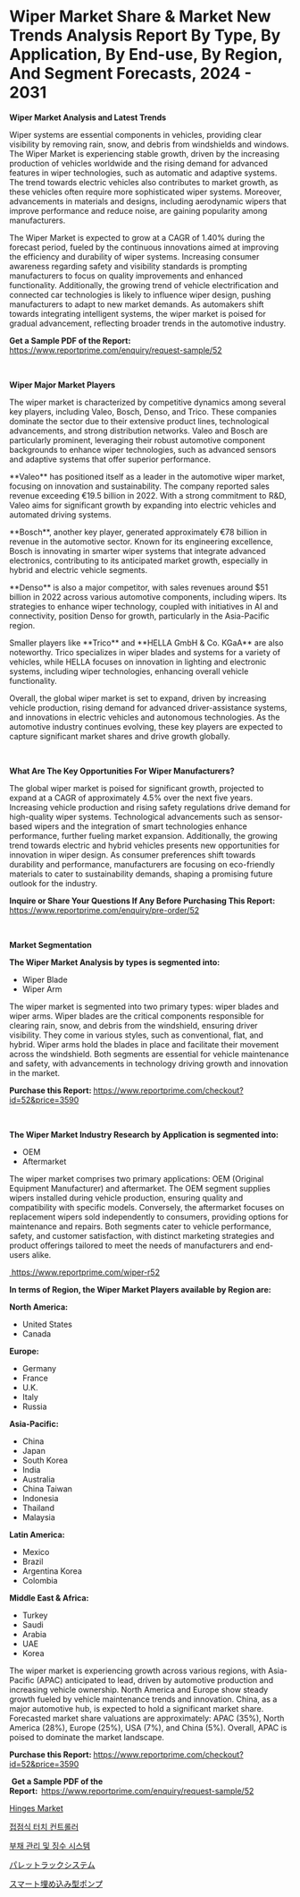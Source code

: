 <p><h1>Wiper Market Share & Market New Trends Analysis Report By Type, By Application, By End-use, By Region, And Segment Forecasts, 2024 - 2031</h1></p><p><strong>Wiper Market Analysis and Latest Trends</strong></p>
<p><p>Wiper systems are essential components in vehicles, providing clear visibility by removing rain, snow, and debris from windshields and windows. The Wiper Market is experiencing stable growth, driven by the increasing production of vehicles worldwide and the rising demand for advanced features in wiper technologies, such as automatic and adaptive systems. The trend towards electric vehicles also contributes to market growth, as these vehicles often require more sophisticated wiper systems. Moreover, advancements in materials and designs, including aerodynamic wipers that improve performance and reduce noise, are gaining popularity among manufacturers.</p><p>The Wiper Market is expected to grow at a CAGR of 1.40% during the forecast period, fueled by the continuous innovations aimed at improving the efficiency and durability of wiper systems. Increasing consumer awareness regarding safety and visibility standards is prompting manufacturers to focus on quality improvements and enhanced functionality. Additionally, the growing trend of vehicle electrification and connected car technologies is likely to influence wiper design, pushing manufacturers to adapt to new market demands. As automakers shift towards integrating intelligent systems, the wiper market is poised for gradual advancement, reflecting broader trends in the automotive industry.</p></p>
<p><strong>Get a Sample PDF of the Report:&nbsp;</strong> <a href="https://www.reportprime.com/enquiry/request-sample/52">https://www.reportprime.com/enquiry/request-sample/52</a></p>
<p>&nbsp;</p>
<p><strong>Wiper Major Market Players</strong></p>
<p><p>The wiper market is characterized by competitive dynamics among several key players, including Valeo, Bosch, Denso, and Trico. These companies dominate the sector due to their extensive product lines, technological advancements, and strong distribution networks. Valeo and Bosch are particularly prominent, leveraging their robust automotive component backgrounds to enhance wiper technologies, such as advanced sensors and adaptive systems that offer superior performance.</p><p>**Valeo** has positioned itself as a leader in the automotive wiper market, focusing on innovation and sustainability. The company reported sales revenue exceeding €19.5 billion in 2022. With a strong commitment to R&D, Valeo aims for significant growth by expanding into electric vehicles and automated driving systems.</p><p>**Bosch**, another key player, generated approximately €78 billion in revenue in the automotive sector. Known for its engineering excellence, Bosch is innovating in smarter wiper systems that integrate advanced electronics, contributing to its anticipated market growth, especially in hybrid and electric vehicle segments.</p><p>**Denso** is also a major competitor, with sales revenues around $51 billion in 2022 across various automotive components, including wipers. Its strategies to enhance wiper technology, coupled with initiatives in AI and connectivity, position Denso for growth, particularly in the Asia-Pacific region.</p><p>Smaller players like **Trico** and **HELLA GmbH & Co. KGaA** are also noteworthy. Trico specializes in wiper blades and systems for a variety of vehicles, while HELLA focuses on innovation in lighting and electronic systems, including wiper technologies, enhancing overall vehicle functionality.</p><p>Overall, the global wiper market is set to expand, driven by increasing vehicle production, rising demand for advanced driver-assistance systems, and innovations in electric vehicles and autonomous technologies. As the automotive industry continues evolving, these key players are expected to capture significant market shares and drive growth globally.</p></p>
<p>&nbsp;</p>
<p><strong>What Are The Key Opportunities For Wiper Manufacturers?</strong></p>
<p><p>The global wiper market is poised for significant growth, projected to expand at a CAGR of approximately 4.5% over the next five years. Increasing vehicle production and rising safety regulations drive demand for high-quality wiper systems. Technological advancements such as sensor-based wipers and the integration of smart technologies enhance performance, further fueling market expansion. Additionally, the growing trend towards electric and hybrid vehicles presents new opportunities for innovation in wiper design. As consumer preferences shift towards durability and performance, manufacturers are focusing on eco-friendly materials to cater to sustainability demands, shaping a promising future outlook for the industry.</p></p>
<p><strong>Inquire or Share Your Questions If Any Before Purchasing This Report:</strong> <a href="https://www.reportprime.com/enquiry/pre-order/52">https://www.reportprime.com/enquiry/pre-order/52</a></p>
<p>&nbsp;</p>
<p><strong>Market Segmentation</strong></p>
<p><strong>The Wiper Market Analysis by types is segmented into:</strong></p>
<p><ul><li>Wiper Blade</li><li>Wiper Arm</li></ul></p>
<p><p>The wiper market is segmented into two primary types: wiper blades and wiper arms. Wiper blades are the critical components responsible for clearing rain, snow, and debris from the windshield, ensuring driver visibility. They come in various styles, such as conventional, flat, and hybrid. Wiper arms hold the blades in place and facilitate their movement across the windshield. Both segments are essential for vehicle maintenance and safety, with advancements in technology driving growth and innovation in the market.</p></p>
<p><strong>Purchase this Report:&nbsp;</strong><a href="https://www.reportprime.com/checkout?id=52&price=3590">https://www.reportprime.com/checkout?id=52&price=3590</a></p>
<p>&nbsp;</p>
<p><strong>The Wiper Market Industry Research by Application is segmented into:</strong></p>
<p><ul><li>OEM</li><li>Aftermarket</li></ul></p>
<p><p>The wiper market comprises two primary applications: OEM (Original Equipment Manufacturer) and aftermarket. The OEM segment supplies wipers installed during vehicle production, ensuring quality and compatibility with specific models. Conversely, the aftermarket focuses on replacement wipers sold independently to consumers, providing options for maintenance and repairs. Both segments cater to vehicle performance, safety, and customer satisfaction, with distinct marketing strategies and product offerings tailored to meet the needs of manufacturers and end-users alike.</p></p>
<p><a href="https://www.reportprime.com/wiper-r52">&nbsp;https://www.reportprime.com/wiper-r52</a></p>
<p><strong>In terms of Region, the Wiper Market Players available by Region are:</strong></p>
<p>
    <p> <strong> North America: </strong>
        <ul>
            <li>United States</li>
            <li>Canada</li>
        </ul>
        </p> 
    <p> <strong> Europe: </strong>
        <ul>
            <li>Germany</li>
            <li>France</li>
            <li>U.K.</li>
            <li>Italy</li>
            <li>Russia</li>
        </ul>
        </p> 
    <p> <strong> Asia-Pacific: </strong>
        <ul>
            <li>China</li>
            <li>Japan</li>
            <li>South Korea</li>
            <li>India</li>
            <li>Australia</li>
            <li>China Taiwan</li>
            <li>Indonesia</li>
            <li>Thailand</li>
            <li>Malaysia</li>
        </ul>
        </p> 
    <p> <strong> Latin America: </strong>
        <ul>
            <li>Mexico</li>
            <li>Brazil</li>
            <li>Argentina Korea</li>
            <li>Colombia</li>
        </ul>
        </p> 
    <p> <strong> Middle East & Africa: </strong>
        <ul>
            <li>Turkey</li>
            <li>Saudi</li>
            <li>Arabia</li>
            <li>UAE</li>
            <li>Korea</li>
        </ul>
    </p>
    </p>
<p><p>The wiper market is experiencing growth across various regions, with Asia-Pacific (APAC) anticipated to lead, driven by automotive production and increasing vehicle ownership. North America and Europe show steady growth fueled by vehicle maintenance trends and innovation. China, as a major automotive hub, is expected to hold a significant market share. Forecasted market share valuations are approximately: APAC (35%), North America (28%), Europe (25%), USA (7%), and China (5%). Overall, APAC is poised to dominate the market landscape.</p></p>
<p><strong>Purchase this Report: </strong><a href="https://www.reportprime.com/checkout?id=52&price=3590">https://www.reportprime.com/checkout?id=52&price=3590</a></p>
<p>&nbsp;<strong>Get a Sample PDF of the Report:&nbsp;&nbsp;</strong><a href="https://www.reportprime.com/enquiry/request-sample/52">https://www.reportprime.com/enquiry/request-sample/52</a></p>
<p><strong></strong></p>
<p><p><a href="https://medium.com/@daveblock08/evaluating-global-hinges-market-trends-and-growth-opportunities-by-region-type-cold-rolled-0eb9d1236af8">Hinges Market</a></p><p><a href="https://medium.com/@anita28yomishoe/%EC%BB%A4%ED%8C%A8%EC%8B%9C%ED%8B%B0%EB%B8%8C-%ED%84%B0%EC%B9%98-%EC%BB%A8%ED%8A%B8%EB%A1%A4%EB%9F%AC-%EC%8B%9C%EC%9E%A5-%EC%82%B0%EC%97%85-%EB%8F%99%ED%96%A5-%EC%84%B1%EC%9E%A5-%EA%B2%BD%EB%A1%9C-%EB%B0%8F-%EA%B8%80%EB%A1%9C%EB%B2%8C-%EC%8B%9C%EC%9E%A5-0294c777c849">접점식 터치 컨트롤러</a></p><p><a href="https://medium.com/@anita28yomishoe/%EA%B8%80%EB%A1%9C%EB%B2%8C-%EC%B1%84%EB%AC%B4-%EA%B4%80%EB%A6%AC-%EB%B0%8F-%ED%9A%8C%EC%88%98-%EC%8B%9C%EC%8A%A4%ED%85%9C-%EC%8B%9C%EC%9E%A5-%ED%8A%B8%EB%A0%8C%EB%93%9C-%EB%B6%84%EC%84%9D-%EB%B0%8F-%ED%96%A5%ED%9B%84-%EC%84%B1%EC%9E%A5-%EC%A0%84%EB%A7%9D-2024-2031-5c7be35be9f7">부채 관리 및 징수 시스템</a></p><p><a href="https://medium.com/@georgeannauce/%E3%82%B0%E3%83%AD%E3%83%BC%E3%83%90%E3%83%AB%E3%83%9E%E3%83%BC%E3%82%B1%E3%83%83%E3%83%88%E3%83%91%E3%83%AB%E3%82%B9-2024%E5%B9%B4%E3%81%8B%E3%82%892031%E5%B9%B4%E3%81%AE%E3%83%91%E3%83%AC%E3%83%83%E3%83%88%E3%83%A9%E3%83%83%E3%82%AF%E3%82%B7%E3%82%B9%E3%83%86%E3%83%A0%E5%B8%82%E5%A0%B4%E3%81%AB%E3%81%8A%E3%81%91%E3%82%8B%E3%83%88%E3%83%AC%E3%83%B3%E3%83%89%E3%81%A8%E6%88%90%E9%95%B7%E5%88%86%E6%9E%90%E3%81%AE%E4%BA%88%E6%B8%AC-23be3088f995">パレットラックシステム</a></p><p><a href="https://medium.com/@georgeannauce/%E3%82%B9%E3%83%9E%E3%83%BC%E3%83%88%E3%82%A4%E3%83%B3%E3%83%97%E3%83%A9%E3%83%B3%E3%83%88%E3%83%9D%E3%83%B3%E3%83%97%E5%B8%82%E5%A0%B4-%E3%82%B0%E3%83%AD%E3%83%BC%E3%83%90%E3%83%AB%E5%B8%82%E5%A0%B4%E3%82%B7%E3%82%A7%E3%82%A2%E3%81%A8%E3%83%A9%E3%83%B3%E3%82%AD%E3%83%B3%E3%82%B0-%E5%85%A8%E4%BD%93%E3%81%AE%E8%B2%A9%E5%A3%B2%E3%81%A8%E9%9C%80%E8%A6%81%E3%81%AE%E4%BA%88%E6%B8%AC2024%E5%B9%B4-2031%E5%B9%B4-76335af41407">スマート埋め込み型ポンプ</a></p></p>